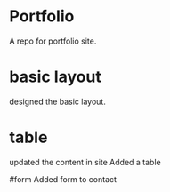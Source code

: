 # Portfolio
A repo for portfolio site.

# basic layout
  designed the basic layout.
  
# table
  updated the content in site
  Added a table 

#form
  Added form to contact
